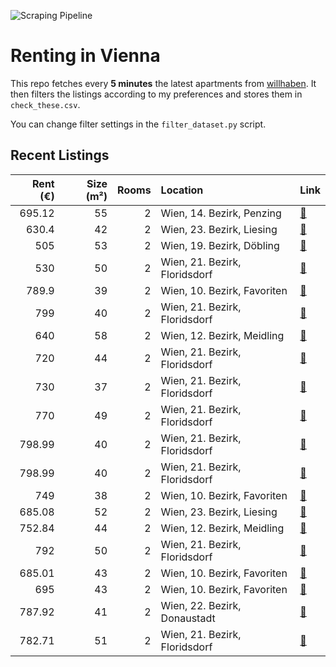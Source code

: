 ![Scraping Pipeline](https://github.com/AthomsG/renting-in-vienna/actions/workflows/run_pipeline.yml/badge.svg)


# Renting in Vienna

This repo fetches every **5 minutes** the latest apartments from [willhaben](https://www.willhaben.at/).
It then filters the listings according to my preferences and stores them in `check_these.csv`. 

You can change filter settings in the `filter_dataset.py` script.

## Recent Listings
|   Rent (€) |   Size (m²) |   Rooms | Location                      | Link                                                                                                                                                                                           |
|-----------:|------------:|--------:|:------------------------------|:-----------------------------------------------------------------------------------------------------------------------------------------------------------------------------------------------|
|     695.12 |          55 |       2 | Wien, 14. Bezirk, Penzing     | [🔗](https://www.willhaben.at/iad/immobilien/d/mietwohnungen/wien/wien-1140-penzing/erstbezug-nach-generalsanierung-helle-2-zimmer-altbau-wohnung-unbefristet-1328035751/)                      |
|     630.4  |          42 |       2 | Wien, 23. Bezirk, Liesing     | [🔗](https://www.willhaben.at/iad/immobilien/d/mietwohnungen/wien/wien-1230-liesing/unbefristete-ruhige-wohnung-mit-südostloggia-1375678827/)                                                   |
|     505    |          53 |       2 | Wien, 19. Bezirk, Döbling     | [🔗](https://www.willhaben.at/iad/immobilien/d/mietwohnungen/wien/wien-1190-döbling/gemeindewohung-direktvergabe-mit-ablöse-1374904983/)                                                        |
|     530    |          50 |       2 | Wien, 21. Bezirk, Floridsdorf | [🔗](https://www.willhaben.at/iad/immobilien/d/mietwohnungen/wien/wien-1210-floridsdorf/gemeindewohnung-direktvergabe-wohnticket:-31.8.2024!!-1285229637/)                                      |
|     789.9  |          39 |       2 | Wien, 10. Bezirk, Favoriten   | [🔗](https://www.willhaben.at/iad/immobilien/d/mietwohnungen/wien/wien-1100-favoriten/helle-2-zi.-whg.-mit-terrasse-1490322788/)                                                                |
|     799    |          40 |       2 | Wien, 21. Bezirk, Floridsdorf | [🔗](https://www.willhaben.at/iad/immobilien/d/mietwohnungen/wien/wien-1210-floridsdorf/moderne-2-zimmerwohnung-mit-balkon!-1693093114/)                                                        |
|     640    |          58 |       2 | Wien, 12. Bezirk, Meidling    | [🔗](https://www.willhaben.at/iad/immobilien/d/mietwohnungen/wien/wien-1120-meidling/gemeinde-wohnung-1120-wien-mit-vormekschein-bis-01.07.2024-842069402/)                                     |
|     720    |          44 |       2 | Wien, 21. Bezirk, Floridsdorf | [🔗](https://www.willhaben.at/iad/immobilien/d/mietwohnungen/wien/wien-1210-floridsdorf/mietwohnung-genießen-kaufoption-nutzen:-wohnen-in-stammersdorfer-naturkulisse-761411356/)               |
|     730    |          37 |       2 | Wien, 21. Bezirk, Floridsdorf | [🔗](https://www.willhaben.at/iad/immobilien/d/mietwohnungen/wien/wien-1210-floridsdorf/traumhaftes-wohnen:-mietwohnungen-mit-kaufoption-in-stammersdorfer-ruhelage-761411354/)                 |
|     770    |          49 |       2 | Wien, 21. Bezirk, Floridsdorf | [🔗](https://www.willhaben.at/iad/immobilien/d/mietwohnungen/wien/wien-1210-floridsdorf/jetzt-mieten-später-kaufen:-wohnen-in-stammersdorfer-naturidylle-761411382/)                            |
|     798.99 |          40 |       2 | Wien, 21. Bezirk, Floridsdorf | [🔗](https://www.willhaben.at/iad/immobilien/d/mietwohnungen/wien/wien-1210-floridsdorf/moderne-neubauwohnung-mit-balkon-und-einbauküche!-nahe-straßenbahn-26-lorettowiese-und-scn-1740472691/) |
|     798.99 |          40 |       2 | Wien, 21. Bezirk, Floridsdorf | [🔗](https://www.willhaben.at/iad/immobilien/d/mietwohnungen/wien/wien-1210-floridsdorf/traumwohnungen-in-top-lage-zu-vermieten!-1055837955/)                                                   |
|     749    |          38 |       2 | Wien, 10. Bezirk, Favoriten   | [🔗](https://www.willhaben.at/iad/immobilien/d/mietwohnungen/wien/wien-1100-favoriten/2-zimmer-wohnung-mit-balkon!-1929020483/)                                                                 |
|     685.08 |          52 |       2 | Wien, 23. Bezirk, Liesing     | [🔗](https://www.willhaben.at/iad/immobilien/d/mietwohnungen/wien/wien-1230-liesing/zwei-zimmer-wohnung-hofseitig-inzersdorf-1230-wien-742385399/)                                              |
|     752.84 |          44 |       2 | Wien, 12. Bezirk, Meidling    | [🔗](https://www.willhaben.at/iad/immobilien/d/mietwohnungen/wien/wien-1120-meidling/neuwertige-wohlfühloase-mit-gartenanteil---43.5m²-für-nur-75284-eur-miete-in-1120-wien!-1634330371/)       |
|     792    |          50 |       2 | Wien, 21. Bezirk, Floridsdorf | [🔗](https://www.willhaben.at/iad/immobilien/d/mietwohnungen/wien/wien-1210-floridsdorf/wohnung-ab-oktober-2024-zu-vermieten-1727828166/)                                                       |
|     685.01 |          43 |       2 | Wien, 10. Bezirk, Favoriten   | [🔗](https://www.willhaben.at/iad/immobilien/d/mietwohnungen/wien/wien-1100-favoriten/kleinod--erstbezug-in-hauptbahnhof-nähe-1577186673/)                                                      |
|     695    |          43 |       2 | Wien, 10. Bezirk, Favoriten   | [🔗](https://www.willhaben.at/iad/immobilien/d/mietwohnungen/wien/wien-1100-favoriten/zweizimmer-erstbezug-in-hauptbahnhof-nähe-824306479/)                                                     |
|     787.92 |          41 |       2 | Wien, 22. Bezirk, Donaustadt  | [🔗](https://www.willhaben.at/iad/immobilien/d/mietwohnungen/wien/wien-1220-donaustadt/modernes-wohnen-mit-balkon-in-1220-wien---4119m²-zum-mietpreis-von-78792-eur!-1580236359/)               |
|     782.71 |          51 |       2 | Wien, 21. Bezirk, Floridsdorf | [🔗](https://www.willhaben.at/iad/immobilien/d/mietwohnungen/wien/wien-1210-floridsdorf/attraktive-wohnung-mit-loggia-nahe-floridsdorfer-wasserpark-1099198210/)                                |
